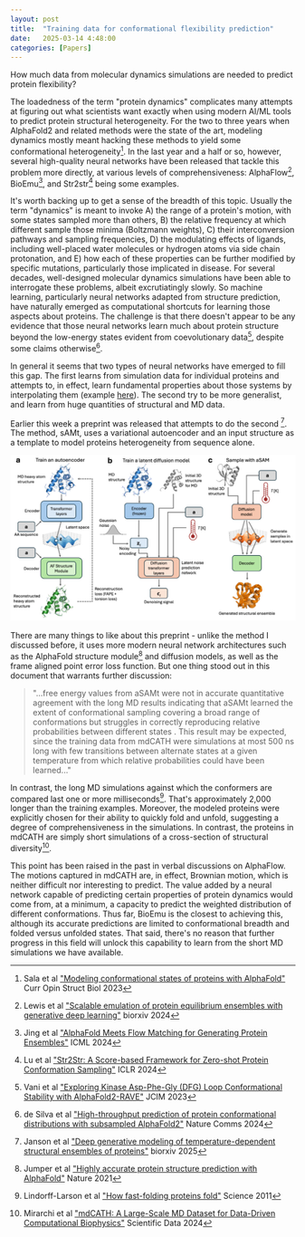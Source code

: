 ```yaml
---
layout: post
title:  "Training data for conformational flexibility prediction"
date:   2025-03-14 4:48:00
categories: [Papers]
---
```

How much data from molecular dynamics simulations are needed to predict protein flexibility?

The loadedness of the term "protein dynamics" complicates many attempts at figuring out what scientists want exactly when using modern AI/ML tools to predict protein structural heterogeneity. For the two to three years when AlphaFold2 and related methods were the state of the art, modeling dynamics mostly meant hacking these methods to yield some conformational heterogeneity[^1]. In the last year and a half or so, however, several high-quality neural networks have been released that tackle this problem more directly, at various levels of comprehensiveness: AlphaFlow[^2], BioEmu[^3], and Str2str[^4] being some examples.

It's worth backing up to get a sense of the breadth of this topic. Usually the term "dynamics" is meant to invoke A) the range of a protein's motion, with some states sampled more than others, B) the relative frequency at which different sample those minima (Boltzmann weights), C) their interconversion pathways and sampling frequencies, D) the modulating effects of ligands, including well-placed water molecules or hydrogen atoms via side chain protonation, and E) how each of these properties can be further modified by specific mutations, particularly those implicated in disease. For several decades, well-designed molecular dynamics simulations have been able to interrogate these problems, albeit excrutiatingly slowly. So machine learning, particularly neural networks adapted from structure prediction, have naturally emerged as computational shortcuts for learning those aspects about proteins. The challenge is that there doesn't appear to be any evidence that those neural networks learn much about protein structure beyond the low-energy states evident from coevolutionary data[^5], despite some claims otherwise[^6].

In general it seems that two types of neural networks have emerged to fill this gap. The first learns from simulation data for individual proteins and attempts to, in effect, learn fundamental properties about those systems by interpolating them (example [here](https://delalamo.github.io/papers/2025/02/24/rmd.html)). The second try to be more generalist, and learn from huge quantities of structural and MD data.

Earlier this week a preprint was released that attempts to do the second [^7]. The method, sAMt, uses a variational autoencoder and an input structure as a template to model proteins heterogeneity from sequence alone.

![Overview of the network from Janson et al](/assets/post_images/2025_03_14/2025_03_14_A.png)

There are many things to like about this preprint - unlike the method I discussed before, it uses more modern neural network architectures such as the AlphaFold structure module[^8] and diffusion models, as well as the frame aligned point error loss function. But one thing stood out in this document that warrants further discussion:

> "...free energy values from aSAMt were not in accurate quantitative agreement with the long MD results indicating that aSAMt learned the extent of conformational sampling covering a broad range of conformations but struggles in correctly reproducing relative probabilities between different states . This result may be expected, since the training data from mdCATH were simulations at most 500 ns long with few transitions between alternate states at a given temperature from which relative probabilities could have been learned..."

In contrast, the long MD simulations against which the conformers are compared last one or more milliseconds[^9]. That's approximately 2,000 longer than the training examples. Moreover, the modeled proteins were explicitly chosen for their ability to quickly fold and unfold, suggesting a degree of comprehensiveness in the simulations. In contrast, the proteins in mdCATH are simply short simulations of a cross-section of structural diversity[^10].

This point has been raised in the past in verbal discussions on AlphaFlow. The motions captured in mdCATH are, in effect, Brownian motion, which is neither difficult nor interesting to predict. The value added by a neural network capable of predicting certain properties of protein dynamics would come from, at a minimum, a capacity to predict the weighted distribution of different conformations. Thus far, BioEmu is the closest to achieving this, although its accurate predictions are limited to conformational breadth and folded versus unfolded states. That said, there's no reason that further progress in this field will unlock this capability to learn from the short MD simulations we have available. 

[^1]: Sala et al ["Modeling conformational states of proteins with AlphaFold"](doi.org/10.1016/j.sbi.2023.102645) Curr Opin Struct Biol 2023
[^2]: Lewis et al ["Scalable emulation of protein equilibrium ensembles with generative deep learning"](doi.org/10.1101/2024.12.05.626885) biorxiv 2024
[^3]: Jing et al ["AlphaFold Meets Flow Matching for Generating Protein Ensembles"](doi.org/10.48550/arXiv.2402.04845) ICML 2024
[^4]: Lu et al ["Str2Str: A Score-based Framework for Zero-shot Protein Conformation Sampling"](doi.org/10.48550/arXiv.2306.03117) ICLR 2024
[^5]: Vani et al ["Exploring Kinase Asp-Phe-Gly (DFG) Loop Conformational Stability with AlphaFold2-RAVE"](doi.org/10.1021/acs.jcim.3c01436) JCIM 2023
[^6]: de Silva et al ["High-throughput prediction of protein conformational distributions with subsampled AlphaFold2"](doi.org/10.1038/s41467-024-46715-9) Nature Comms 2024
[^7]: Janson et al ["Deep generative modeling of temperature-dependent structural ensembles of proteins"](doi.org/10.1101/2025.03.09.642148) biorxiv 2025
[^8]: Jumper et al ["Highly accurate protein structure prediction with AlphaFold"](doi.org/10.1038/s41586-021-03819-2) Nature 2021
[^9]: Lindorff-Larson et al ["How fast-folding proteins fold"](https://doi.org/10.1126/science.1208351) Science 2011
[^10]: Mirarchi et al ["mdCATH: A Large-Scale MD Dataset for Data-Driven Computational Biophysics"](doi.org/10.1038/s41597-024-04140-z) Scientific Data 2024